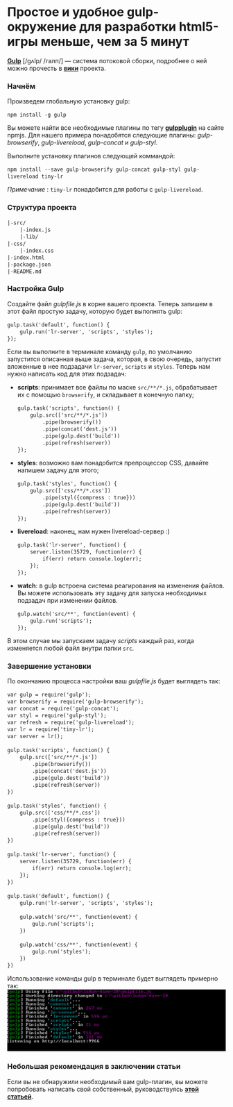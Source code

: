 # Простое и удобное gulp-окружение для разработки html5-игры меньше, чем за 5 минут

**[Gulp][1]** [/gʌlp/ /галп/] — система потоковой сборки, подробнее о ней можно
прочесть в **[вики][2]** проекта.



### Начнём

Произведем глобальную установку gulp: 

    npm install -g gulp    

Вы можете найти все необходимые плагины по тегу [**gulpplugin**][3] на сайте npmjs. 
Для нашего примера понадобятся следующие плагины: *gulp-browserify*, *gulp-livereload*, 
*gulp-concat* и *gulp-styl*.

Выполните установку плагинов следующей коммандой:

    npm install --save gulp-browserify gulp-concat gulp-styl gulp-livereload tiny-lr

*Примечание* : `tiny-lr` понадобится для работы с `gulp-livereload`.


### Структура проекта

    |-src/
        |-index.js
        |-lib/
    |-css/
        |-index.css
    |-index.html
    |-package.json
    |-README.md


### Настройка Gulp

Создайте файл *gulpfile.js* в корне вашего проекта. 
Теперь запишем в этот файл простую задачу, которую будет выполнять gulp:

    gulp.task('default', function() {  
        gulp.run('lr-server', 'scripts', 'styles');
    });

Если вы выполните в терминале команду `gulp`, по умолчанию запустится описанная 
выше задача, которая, в свою очередь, запустит вложенные в нее подзадачи `lr-server`, 
`scripts` и `styles`.
Теперь нам нужно написать код для этих подзадач:

*   **scripts**: принимает все файлы по маске `src/**/*.js`,
    обрабатывает их с помощью `browserify`, и складывает в конечную папку;

        gulp.task('scripts', function() {  
            gulp.src(['src/**/*.js'])
                .pipe(browserify())
                .pipe(concat('dest.js'))
                .pipe(gulp.dest('build'))
                .pipe(refresh(server))
        });
    
*   **styles**: возможно вам понадобится препроцессор CSS, давайте 
    напишем задачу для этого;

        gulp.task('styles', function() {  
            gulp.src(['css/**/*.css'])
                .pipe(styl({compress : true}))
                .pipe(gulp.dest('build'))
                .pipe(refresh(server))
        });

*   **livereload**: наконец, нам нужен livereload-сервер :)

        gulp.task('lr-server', function() {  
            server.listen(35729, function(err) {
                if(err) return console.log(err);
            });
        });

*   **watch**: в gulp встроена система реагирования на изменения файлов. 
    Вы можете использовать эту задачу для запуска необходимых подзадач
    при изменении файлов.

        gulp.watch('src/**', function(event) {  
            gulp.run('scripts');
        });

В этом случае мы запускаем задачу *scripts* каждый раз, когда изменяется любой 
файл внутри папки `src`.


### Завершение установки

По окончанию процесса настройки ваш *gulpfile.js* будет выглядеть так:

    var gulp = require('gulp');  
    var browserify = require('gulp-browserify');  
    var concat = require('gulp-concat');  
    var styl = require('gulp-styl');  
    var refresh = require('gulp-livereload');  
    var lr = require('tiny-lr');  
    var server = lr();
    
    gulp.task('scripts', function() {  
        gulp.src(['src/**/*.js'])
            .pipe(browserify())
            .pipe(concat('dest.js'))
            .pipe(gulp.dest('build'))
            .pipe(refresh(server))
    })
    
    gulp.task('styles', function() {  
        gulp.src(['css/**/*.css'])
            .pipe(styl({compress : true}))
            .pipe(gulp.dest('build'))
            .pipe(refresh(server))
    })
    
    gulp.task('lr-server', function() {  
        server.listen(35729, function(err) {
            if(err) return console.log(err);
        });
    })
    
    gulp.task('default', function() {  
        gulp.run('lr-server', 'scripts', 'styles');
    
        gulp.watch('src/**', function(event) {
            gulp.run('scripts');
        })
    
        gulp.watch('css/**', function(event) {
            gulp.run('styles');
        })
    })
    

Использование команды gulp в терминале будет выглядеть примерно так:  
![Gulp][4]


### Небольшая рекомендация в заключении статьи

Если вы не обнаружили необходимый вам gulp-плагин, вы можете попробовать 
написать свой собственный, руководствуясь **[этой статьей][5]**.

[1]: https://github.com/wearefractal/gulp
[2]: https://github.com/wearefractal/gulp/wiki
[3]: https://npmjs.org/browse/keyword/gulpplugin
[4]: img/KjSSZ.jpg
[5]: https://github.com/wearefractal/gulp/wiki/Writing-a-gulp-plugin
